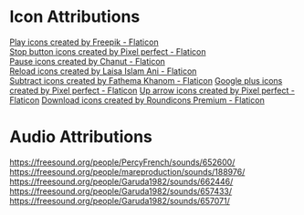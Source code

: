 # Icon Attributions
<a href="https://www.flaticon.com/free-icons/play" title="play icons">Play icons created by Freepik - Flaticon</a></br>
<a href="https://www.flaticon.com/free-icons/stop-button" title="stop button icons">Stop button icons created by Pixel perfect - Flaticon</a></br>
<a href="https://www.flaticon.com/free-icons/pause" title="pause icons">Pause icons created by Chanut - Flaticon</a></br>
<a href="https://www.flaticon.com/free-icons/reload" title="reload icons">Reload icons created by Laisa Islam Ani - Flaticon</a></br>
<a href="https://www.flaticon.com/free-icons/subtract" title="subtract icons">Subtract icons created by Fathema Khanom - Flaticon</a>
<a href="https://www.flaticon.com/free-icons/google-plus" title="google plus icons">Google plus icons created by Pixel perfect - Flaticon</a>
<a href="https://www.flaticon.com/free-icons/up-arrow" title="up arrow icons">Up arrow icons created by Pixel perfect - Flaticon</a>
<a href="https://www.flaticon.com/free-icons/download" title="download icons">Download icons created by Roundicons Premium - Flaticon</a>


# Audio Attributions
https://freesound.org/people/PercyFrench/sounds/652600/
https://freesound.org/people/mareproduction/sounds/188976/
https://freesound.org/people/Garuda1982/sounds/662446/
https://freesound.org/people/Garuda1982/sounds/657433/
https://freesound.org/people/Garuda1982/sounds/657071/